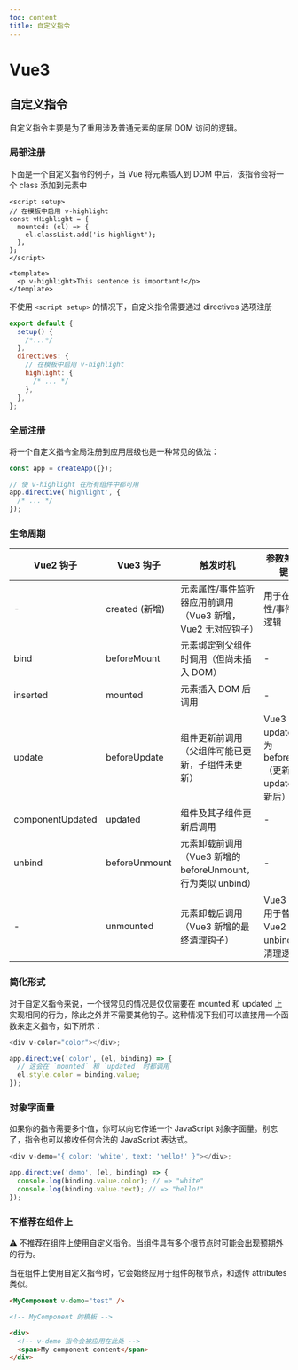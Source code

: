```yaml
---
toc: content
title: 自定义指令
---
```


# Vue3

## 自定义指令

自定义指令主要是为了重用涉及普通元素的底层 DOM 访问的逻辑。

### 局部注册

下面是一个自定义指令的例子，当 Vue 将元素插入到 DOM 中后，该指令会将一个 class 添加到元素中

```vue
<script setup>
// 在模板中启用 v-highlight
const vHighlight = {
  mounted: (el) => {
    el.classList.add('is-highlight');
  },
};
</script>

<template>
  <p v-highlight>This sentence is important!</p>
</template>
```

不使用 `<script setup>` 的情况下，自定义指令需要通过 directives 选项注册

```js
export default {
  setup() {
    /*...*/
  },
  directives: {
    // 在模板中启用 v-highlight
    highlight: {
      /* ... */
    },
  },
};
```

### 全局注册

将一个自定义指令全局注册到应用层级也是一种常见的做法：

```js
const app = createApp({});

// 使 v-highlight 在所有组件中都可用
app.directive('highlight', {
  /* ... */
});
```

### 生命周期

| Vue2 钩子        | Vue3 钩子      | 触发时机                                                     | 参数差异与关键变化                                               |
| ---------------- | -------------- | ------------------------------------------------------------ | ---------------------------------------------------------------- |
| -                | created (新增) | 元素属性/事件监听器应用前调用（Vue3 新增，Vue2 无对应钩子）  | 用于在应用属性/事件前执行逻辑                                    |
| bind             | beforeMount    | 元素绑定到父组件时调用（但尚未插入 DOM）                     | -                                                                |
| inserted         | mounted        | 元素插入 DOM 后调用                                          | -                                                                |
| update           | beforeUpdate   | 组件更新前调用（父组件可能已更新，子组件未更新）             | Vue3 将 update 拆分为 beforeUpdate（更新前）和 updated（更新后） |
| componentUpdated | updated        | 组件及其子组件更新后调用                                     | -                                                                |
| unbind           | beforeUnmount  | 元素卸载前调用（Vue3 新增的 beforeUnmount，行为类似 unbind） | -                                                                |
| -                | unmounted      | 元素卸载后调用（Vue3 新增的最终清理钩子）                    | Vue3 新增，用于替代 Vue2 中 unbind 的部分清理逻辑                |

### 简化形式 ​

对于自定义指令来说，一个很常见的情况是仅仅需要在 mounted 和 updated 上实现相同的行为，除此之外并不需要其他钩子。这种情况下我们可以直接用一个函数来定义指令，如下所示：

```js
<div v-color="color"></div>;

app.directive('color', (el, binding) => {
  // 这会在 `mounted` 和 `updated` 时都调用
  el.style.color = binding.value;
});
```

### 对象字面量 ​

如果你的指令需要多个值，你可以向它传递一个 JavaScript 对象字面量。别忘了，指令也可以接收任何合法的 JavaScript 表达式。

```js
<div v-demo="{ color: 'white', text: 'hello!' }"></div>;

app.directive('demo', (el, binding) => {
  console.log(binding.value.color); // => "white"
  console.log(binding.value.text); // => "hello!"
});
```

### 不推荐在组件上

⚠️ 不推荐在组件上使用自定义指令。当组件具有多个根节点时可能会出现预期外的行为。

当在组件上使用自定义指令时，它会始终应用于组件的根节点，和透传 attributes 类似。

```html
<MyComponent v-demo="test" />

<!-- MyComponent 的模板 -->

<div>
  <!-- v-demo 指令会被应用在此处 -->
  <span>My component content</span>
</div>
```

<Alert message="组件可能含有多个根节点。当应用到一个多根组件时，指令将会被忽略且抛出一个警告。和 attribute 不同，指令不能通过 v-bind='$attrs' 来传递给一个不同的元素。"></Alert>

<BackTop></BackTop>
<SplashCursor></SplashCursor>
